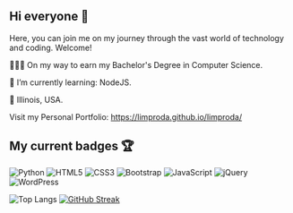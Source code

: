 ## Hi everyone 👋

Here, you can join me on my journey through the vast world of technology and coding. Welcome!

👨🏾‍🎓 On my way to earn my Bachelor's Degree in Computer Science.

🌱 I’m currently learning: NodeJS.

📌 Illinois, USA.

Visit my Personal Portfolio: https://limproda.github.io/limproda/
## My current badges 🏆
![Python](https://img.shields.io/badge/python-3670A0?style=for-the-badge&logo=python&logoColor=ffdd54)
![HTML5](https://img.shields.io/badge/html5-%23E34F26.svg?style=for-the-badge&logo=html5&logoColor=white)
![CSS3](https://img.shields.io/badge/css3-%231572B6.svg?style=for-the-badge&logo=css3&logoColor=white)
![Bootstrap](https://img.shields.io/badge/Bootstrap-563D7C?style=for-the-badge&logo=bootstrap&logoColor=white)
![JavaScript](https://img.shields.io/badge/javascript-%23323330.svg?style=for-the-badge&logo=javascript&logoColor=%23F7DF1E)
![jQuery](https://img.shields.io/badge/jquery-%230769AD.svg?style=for-the-badge&logo=jquery&logoColor=white)
![WordPress](https://img.shields.io/badge/WordPress-%23117AC9.svg?style=for-the-badge&logo=WordPress&logoColor=white)

<!--
![Limproda's GitHub stats](https://github-readme-stats.vercel.app/api?username=limproda&show_icons=true&theme=transparent)
-->
![Top Langs](https://github-readme-stats.vercel.app/api/top-langs/?username=limproda&layout=donut)
[![GitHub Streak](https://streak-stats.demolab.com/?user=limproda)](https://git.io/streak-stats)

